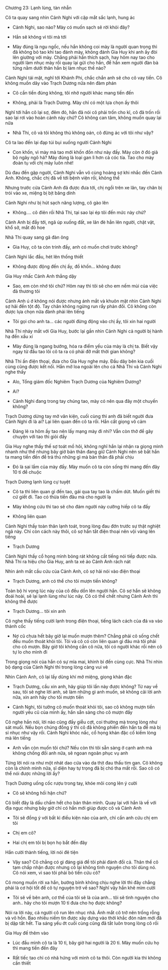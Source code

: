 




Chương 23: Lạnh lùng, tàn nhẫn

Cô ta quay sang nhìn Cảnh Nghi với cặp mắt sắc lạnh, hung ác

- Cảnh Nghi, sao nào? Mày có muốn sạch sẽ rời khỏi đây?

- Hắn sẽ không vì tôi mà tới

- Mày đúng là ngu ngốc, nếu hắn không coi mày là người quan trọng thì đã không bỏ tao khi tao đánh mày, không đánh Gia Huy khi anh ấy đòi lên giường với mày. Chẳng phải hắn thích sạch, hay hôm nay tao cho người làm nhục mày rồi quay lại gửi cho hắn, để hắn xem người đàn bà từng nằm dưới thân hắn bị làm nhục thế nào?

Cảnh Nghi tái mặt, nghĩ tới Khánh Phi, chắc chắn anh sẽ cho cô vay tiền. Cô không muốn dây vào Trạch Dương nữa nên đàm phán

- Cô cần tiền đúng không, tôi nhờ người khác mang tiền đến

- Không, phải là Trạch Dương. Mày chỉ có một lựa chọn ấy thôi

Nghĩ tới hắn cô lại sợ, đêm đó, hắn đã nói cô phải trốn cho kĩ, cô đã trốn rồi sao lại rơi vào hoàn cảnh này chứ? Cô không can tâm, không muốn quay lại nữa

- Nhã Thi, cô và tôi không thù không oán, cô đừng ác với tôi như vậy?

Cô ta lao đến lại đạp túi bụi xuống người Cảnh Nghi

- Con khốn, vì mày mà tao mới khốn đốn như này đấy. Mày còn ở đó giả bộ ngây ngô hả? Mày đúng là loại gan lì hơn cả cóc tía. Tao cho mày đoàn tụ với chị mày luôn nhé!

Dù đau đến gập người, Cảnh Nghi vẫn vô cùng hoảng sợ khi nhắc đến Cảnh Anh. Không, chắc chị đã về tới bệnh viện rồi, không thể

Nhưng trước cửa Cảnh Anh đã được đưa tới, chị ngồi trên xe lăn, tay chân bị trói vào xe, miệng bị bịt băng dính

Cảnh Nghi như bị hút sạch năng lượng, cô gào lên

- Không.... cô điên rồi Nhã Thi, tại sao lại ép tôi đến mức này chứ?

Cảnh Anh bị đẩy tới, ngã úp xuống đất, xe lăn đè hẳn lên người, chật vật, khổ sở, mắt đỏ hoe

Nhã Thi quay sang gã đàn ông

- Gia Huy, cô ta còn trinh đấy, anh có muốn chơi trước không?

Cảnh Nghi lắc đầu, hét lên thống thiết

- Không được động đến chị ấy, đồ khốn... không được

Gia Huy nhấc Cảnh Anh thẳng dậy

- Sao, em còn nhớ tôi chứ? Hôm nay thì tôi sẽ cho em nếm mùi của việc đả thương tôi

Cảnh Anh ú ớ không nói được nhưng ánh mắt và khuôn mặt nhìn Cảnh Nghi sợ hãi đến tột độ. Tay chân không ngừng run rẩy phản đối. Cô không còn được lựa chọn nữa đành phải lên tiếng

- Tôi gọi cho anh ta... các người đừng động vào chị ấy, tôi xin hai người

Nhã Thi nháy mắt với Gia Huy, bước lại gần nhìn Cảnh Nghi cả người bị hành hạ đến xấu xí

- Mày đúng là ngang bướng, hóa ra điểm yếu của mày là chị ta. Biết vậy ngay từ đầu tao lôi cô ta ra có phải đỡ mất thời gian không?

Nhã Thi ấn điện thoại, đưa cho Gia Huy nghe máy. Đầu dây bên kia cuối cùng cũng được kết nối. Hắn mở loa ngoài lên cho cả Nhã Thi và Cảnh Nghi nghe thấy

- Alo, Tổng giám đốc Nghiêm Trạch Dương của Nghiêm Dương?

- Ai?

- Cảnh Nghi đang trong tay chúng tao, mày có nên qua đây một chuyến không?

Trạch Dương dừng tay mở văn kiện, cuối cùng thì anh đã biết người đưa Cảnh Nghi đi là ai? Lại liên quan đến cô ta rồi. Hắn cất giọng vô cảm

- Đáng lẽ ra hôm ấy tao nên lấy mạng mày đi nhỉ? Vẫn còn thở để gây chuyện với tao thì giỏi đấy

Gia Huy nghe thấy thế sợ toát mồ hôi, không nghĩ hắn lại nhận ra giọng mình nhanh như thế nhưng bây giờ bản thân đang giữ Cảnh Nghi nên sẽ bắt hắn ta mang tiền đến để trả thù những gì mà bản thân đã phải chịu

- Đó là sai lầm của mày đấy. Mày muốn cô ta còn sống thì mang đến đây 10 tỉ để chuộc

Trạch Dương lạnh lùng cự tuyệt

- Cô ta thì liên quan gì đến tao, gái qua tay tao là chấm dứt. Muốn giết thì cứ giết đi. Tao có thừa tiền đâu mà cho người lạ

- Mày không cứu thì tao sẽ cho đám người này cưỡng hiếp cô ta đấy

- Không liên quan

Cảnh Nghi thấy toàn thân lạnh toát, trong lòng đau đớn trước sự thật nghiệt ngã này. Chỉ còn cách này thôi, cô sợ hắn tắt điện thoại nên vội vàng lên tiếng

- Trạch Dương

Cảnh Nghi thấy cổ họng mình bỏng rát không cất tiếng nói tiếp được nữa. Nhã Thi ra hiệu cho Gia Huy, anh ta xé áo Cảnh Anh rách nát

Nhìn ánh mắt cầu cứu của Cảnh Anh, cô sợ hãi nói vào điện thoại

- Trạch Dương, anh có thể cho tôi mượn tiền không?

Toàn bộ hi vọng lúc này của cô đều dồn lên người hắn. Cô sợ hắn sẽ không đoái hoài, sẽ lại lạnh lùng như lúc nãy. Cô có thể chết nhưng Cảnh Anh thì không thể được

- Trạch Dương... tôi xin anh

Cô nghe thấy tiếng cười lạnh trong điện thoại, tiếng lách cách của đá va vào thành cốc

- Nợ cũ chưa hết bây giờ lại muốn mượn thêm? Chẳng phải cô sống chết đều muốn thoát khỏi tôi. Tôi và cô có còn liên quan gì đâu mà tôi phải cho cô mượn. Bây giờ tôi không cần cô nữa, tôi có người khác rồi nên cô tự lo cho mình đi

Trong giọng nói của hắn có sự mỉa mai, khinh bỉ đến cùng cực. Nhã Thi nhìn bộ dạng của Cảnh Nghi thì trong lòng càng vui vẻ

Nhìn Cảnh Anh, cô lại lấy dũng khí mở miệng, giọng khản đặc

- Trạch Dương, cầu xin anh, hãy giúp tôi lần này được không? Từ nay về sau, tôi sẽ nghe lời anh, sẽ làm những gì anh muốn, sẽ không cãi lời anh nữa, xin anh hãy cho tôi mượn tiền

- Cảnh Nghi, tôi tưởng cô muốn thoát khỏi tôi, sao cô không mượn tiền người yêu cũ của mình ấy, hắn sẵn sàng cho cô mượn đấy

Cô nghe hắn nói, lời nào cũng đầy giễu cợt, coi thường mà trong lòng như sát muối. Nếu bọn chúng đồng ý thì cô đã không phiền đến hắn ta để mà bị sỉ nhục như vậy rồi. Cảnh Nghi khóc nấc, cổ họng khản đặc cố kiềm lòng mà lên tiếng

- Anh vẫn còn muốn tôi chứ? Nếu còn thì tôi sẵn sàng ở cạnh anh mà không chống đối anh nữa, sẽ ngoan ngoãn phục vụ anh

Từng lời nói ra như một nhát dao cứa vào da thịt đau thấu tim gan. Cô không còn là chính mình nữa, sĩ diện hay tự trọng đã bị chó tha mất rồi. Sao cô có thể nói được những lời ấy?

Trạch Dương uống cốc rượu trong tay, khóe môi cong lên ý cười

- Cô sẽ không hối hận chứ?

Cô biết đây là dấu chấm hết cho bản thân mình. Quay lại với hắn là về với địa ngục nhưng bây giờ chỉ có hắn mới giúp được cô và Cảnh Anh

- Tôi sẽ đồng ý với bất kì điều kiện nào của anh, chỉ cần anh cứu chị em tôi

- Chị em cô?

- Hai chị em tôi bị bọn họ bắt đến đây

Hắn cười thành tiếng, lời nói đê tiện

- Vậy sao? Cô chẳng có gì đáng giá để tôi phải đánh đổi cả. Thân thể cô tạm chấp nhận được nhưng cô lại không tình nguyện cho tôi dùng nó. Cô nói xem, vì sao tôi phải bỏ tiền cứu cô?

Cô mong muốn rời xa hắn, bướng bỉnh không chịu nghe lời thì đây chẳng phải là cơ hội tốt để cô tự nguyện trở về sao? Nghĩ vậy hắn khẽ mỉm cười

- Tôi sẽ về bên anh, cơ thể của tôi sẽ là của anh... tôi sẽ tình nguyện cho anh.. hãy cho tôi mượn 10 tỉ đưa cho họ được không?

Nói ra lời này, cả người cô run lên nhục nhã. Ánh mắt cô trở nên trống rỗng và vô hồn. Bao nhiêu niềm tin được xây dựng vào thời khắc đón năm mới đã bị dập tắt hết. Tia sáng yếu ớt cuối cùng cũng đã tắt luôn trong lòng cô rồi

Gia Huy đế thêm vào

- Lúc đầu mình cô ta là 10 tỉ, bây giờ hai người là 20 tỉ. Mày muốn cứu họ thì mang tiền đến đây

- Rất tiếc tao chỉ có nhã hứng với mình cô ta thôi. Còn người kia thì không cần thiết




